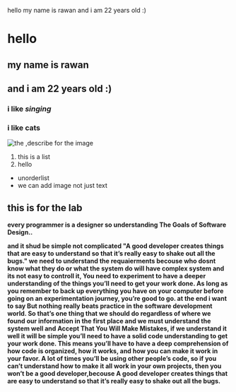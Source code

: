 hello my name is rawan 
and i am 22 years old :)

# hello 
## my name is rawan 
## and i am 22 years old :)

### i like *singing*

### i like cats 

![the ,describe for the image](https://images.unsplash.com/photo-1608848461950-0fe51dfc41cb?ixlib=rb-4.0.3&ixid=MnwxMjA3fDB8MHxleHBsb3JlLWZlZWR8NHx8fGVufDB8fHx8&w=1000&q=80)



1. this is a list 
2. hello 


- unorderlist
- we can add image not just text


<h2>this is for the lab</h2>
<b>every programmer is a designer so understanding The Goals of Software Design..

and it shud be simple not complicated
"A good developer creates things that are easy to understand so that it’s really easy to shake out all the bugs." 
we need to understand the requaierments becouse 
who dosnt know what they do or what the system do 
will have complex system and its not easy to controll it,
You need to experiment to have a deeper understanding of the things you’ll need to get your work done. As long as you remember to back up everything you have on your computer before going on an experimentation journey, you’re good to go.
at the end i want to say But nothing really beats practice in the software development world. So that’s one thing that we should do regardless of where we found our information in the first place and we must understand the system well and Accept That You Will Make Mistakes, if we understand it well it will be simple you’ll need to have a solid code understanding to get your work done. This means you’ll have to have a deep comprehension of how code is organized, how it works, and how you can make it work in your favor. A lot of times you’ll be using other people’s code, so if you can’t understand how to make it all work in your own projects, then you won’t be a good developer,becouse 
A good developer creates things that are easy to understand so that it’s really easy to shake out all the bugs. </b>






